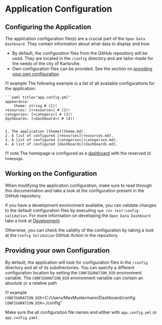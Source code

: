 # Application Configuration

## Configuring the Application

The application configuration file(s) are a crucial part of the `Open Data Dashboard`. They contain information about what data to display and how.

* By default, the configuration files from the GitHub repository will be used.
They are located in the `/config` directory and are tailor-made for the needs of the city of Karlsruhe.
* Own configuration files can be provided. See the section on [providing your own configuration](#providing-your-own-configuration).

!!! example
    The following example is a list of all available configurations for the application:

    ```yaml title="app.config.yml"
    appearance:
        theme: string # (1)!
    resources: [<resource>] # (2)!
    categories: [<category>] # (3)!
    dashboards: [<dashboard>] # (4)!
    ```

    1. The application [theme](theme.md).
    2. A list of configured [resources](resources.md).
    3. A list of configured [categories](categories.md).
    4. A list of configured [dashboards](dashboards.md).

!!! note
    The homepage is configured as a [dashboard](dashboards.md) with the reserved id `homepage`.

## Working on the Configuration

When modifying the application configuration, make sure to read through this documentation and take a look at the configuration present in the GitHub repository.

If you have a development environment available, you can validate changes to the default configuration files by executing `npm run test:config-validation`.
For more information on developing the `Open Data Dashboard` take a look at [Development](../development/index.md).

Otherwise, you can check the validity of the configuration by taking a look at the `Config Validation` GitHub Action in the repository.

## Providing your own Configuration

By default, the application will look for configuration files in the `/config` directory and all of its subdirectories.
You can specify a different configuration location by setting the `CONFIGURATION_DIR` environment variable.
The `CONFIGURATION_DIR` environment variable can contain an absolute or a relative path

!!! example
    `CONFIGURATION_DIR`=C:/Users/MaxMustermann/Dashboard/config <br>
    `CONFIGURATION_DIR`=./config"

Make sure the all configuration file names end either with `app.config.yml` or `app.config.yaml`.
